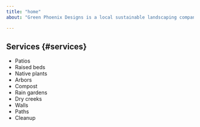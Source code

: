 ```yaml
---
title: "home"
about: "Green Phoenix Designs is a local sustainable landscaping company working in the Atlanta, Georgia area. We use permaculture methods to design more useful and enjoyable outdoor spaces. We strive for excellence and innovation in all that we do. We’ve learned from years of practicing traditional building as well exploring emergent technologies. We seek to create meaningful jobs with a living wage. We tap local experts in native plants, stone building, and water management. Our team will work with you to shape a landscape that will be enjoyed for generations to come."

---
```


## Services {#services}
* Patios
* Raised beds
* Native plants
* Arbors
* Compost
* Rain gardens
* Dry creeks
* Walls 
* Paths
* Cleanup
